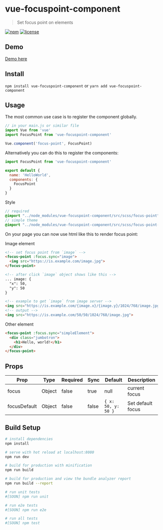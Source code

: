 # vue-focuspoint-component

> Set focus point on elements

[![npm](https://img.shields.io/npm/v/vue-focuspoint-component.svg?style=for-the-badge)](https://www.npmjs.com/package/vue-focuspoint-component)
[![license](https://img.shields.io/github/license/mashape/apistatus.svg?style=for-the-badge)](https://github.com/EvodiaAut/vue-focuspoint-component/blob/master/LICENSE.md)

## Demo

[Demo here](https://evodiaaut.github.io/vue-focuspoint-component/)

## Install

`npm install vue-focuspoint-component` or `yarn add vue-focuspoint-component`

## Usage

The most common use case is to register the component globally.

```js
// in your main.js or similar file
import Vue from 'vue'
import FocusPoint from 'vue-focuspoint-component'

Vue.component('focus-point', FocusPoint)
```

Alternatively you can do this to register the components:

```js
import FocusPoint from 'vue-focuspoint-component'

export default {
  name: 'HelloWorld',
  components: {
    FocusPoint
  }
}
```

Style

```scss
// required
@import "../node_modules/vue-focuspoint-component/src/scss/focus-point";
// simple theme
@import "../node_modules/vue-focuspoint-component/src/scss/focus-point-theme";
```

On your page you can now use html like this to render focus point:

Image element

``` html
<!-- set focus point from `image` -->
<focus-point :focus.sync="image">
  <img src="https://is.example.com/image.jpg">
</focus-point>

<!-- after click `image` object shows like this -->
... image: {
  "x": 50,
  "y": 50
}

<!-- example to get `image` from image server -->
<img src="https://is.example.com/{image.x}/{image.y}/1024/768/image.jpg">
<!-- output -->
<img src="https://is.example.com/50/50/1024/768/image.jpg">
```

Other element

``` html
<focus-point :focus.sync="simpleElement">
  <div class="jumbotron">
    <h1>Hello, world!</h1>
  </div>
</focus-point>
```

## Props

|Prop|Type|Required|Sync|Default|Description
|-|-|-|-|-|-|
|focus|Object|false|true|null|current focus
|focusDefault|Object|false|false|`{ x: 50, y: 50 }`|Set default focus

## Build Setup

``` bash
# install dependencies
npm install

# serve with hot reload at localhost:8080
npm run dev

# build for production with minification
npm run build

# build for production and view the bundle analyzer report
npm run build --report

# run unit tests
#[SOON] npm run unit

# run e2e tests
#[SOON] npm run e2e

# run all tests
#[SOON] npm test
```
